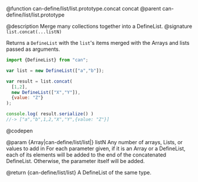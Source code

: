 @function can-define/list/list.prototype.concat concat
@parent can-define/list/list.prototype

@description Merge many collections together into a DefineList.
@signature `list.concat(...listN)`

  Returns a `DefineList` with the `list`'s items merged with the Arrays and lists
  passed as arguments.

  ```js
  import {DefineList} from "can";

  var list = new DefineList(["a","b"]);

  var result = list.concat(
  	[1,2],
  	new DefineList(["X","Y"]),
	{value: "Z"}
  );

  console.log( result.serialize() )
  //-> ["a","b",1,2,"X","Y",{value: "Z"}]
  ```
  @codepen

  @param {Array|can-define/list/list|} listN Any number of arrays, Lists, or values to add in
  For each parameter given, if it is an Array or a DefineList, each of its elements will be   added to
  the end of the concatenated DefineList. Otherwise, the parameter itself will be added.

  @return {can-define/list/list} A DefineList of the same type.

